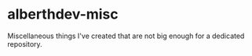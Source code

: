 # alberthdev-misc
Miscellaneous things I've created that are not big enough for a dedicated repository.
